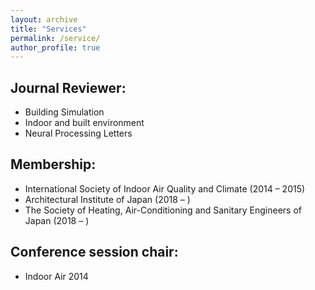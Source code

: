 ```yaml
---
layout: archive
title: "Services"
permalink: /service/
author_profile: true
---
```



## Journal Reviewer:
* Building Simulation
* Indoor and built environment
* Neural Processing Letters

## Membership:
* International Society of Indoor Air Quality and Climate (2014 – 2015)
* Architectural Institute of Japan (2018 – )
* The Society of Heating, Air-Conditioning and Sanitary Engineers of Japan (2018 – )

## Conference session chair:
* Indoor Air 2014
